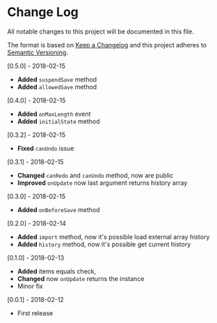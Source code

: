 # Change Log
All notable changes to this project will be documented in this file.

The format is based on [Keep a Changelog](http://keepachangelog.com/)
and this project adheres to [Semantic Versioning](http://semver.org/).

[0.5.0] - 2018-02-15
- **Added** `suspendSave` method
- **Added** `allowedSave` method

[0.4.0] - 2018-02-15
- **Added** `onMaxLength` event
- **Added** `initialState` method

[0.3.2] - 2018-02-15
- **Fixed** `canUndo` issue

[0.3.1] - 2018-02-15
- **Changed** `canRedo` and `canUndo` method, now are public
- **Improved** `onUpdate` now last argument returns history array

[0.3.0] - 2018-02-15
- **Added** `onBeforeSave` method

[0.2.0] - 2018-02-14
- **Added** `import` method, now it's possible load external array history
- **Added** `history` method, now it's possible get current history

[0.1.0] - 2018-02-13
- **Added** items equals check,
- **Changed** now `onUpdate` returns the instance
- Minor fix

[0.0.1] - 2018-02-12
- First release